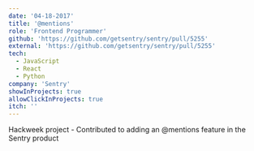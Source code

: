 ```yaml
---
date: '04-18-2017'
title: '@mentions'
role: 'Frontend Programmer'
github: 'https://github.com/getsentry/sentry/pull/5255'
external: 'https://github.com/getsentry/sentry/pull/5255'
tech:
  - JavaScript
  - React
  - Python
company: 'Sentry'
showInProjects: true
allowClickInProjects: true
itch: ''
---
```


Hackweek project - Contributed to adding an @mentions feature in the Sentry product
